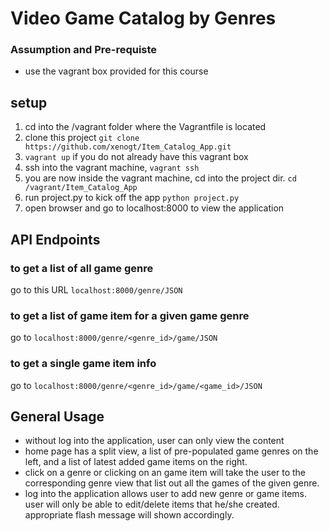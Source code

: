 # Video Game Catalog by Genres

### Assumption and Pre-requiste
- use the vagrant box provided for this course

## setup

1. cd into the /vagrant folder where the Vagrantfile is located
2. clone this project `git clone https://github.com/xenogt/Item_Catalog_App.git`
3. `vagrant up` if you do not already have this vagrant box
4. ssh into the vagrant machine, `vagrant ssh`
5. you are now inside the vagrant machine, cd into the project dir. `cd /vagrant/Item_Catalog_App`
6. run project.py to kick off the app `python project.py`
7. open browser and go to localhost:8000 to view the application

## API Endpoints

### to get a list of all game genre
go to this URL `localhost:8000/genre/JSON`
### to get a list of game item for a given game genre
go to `localhost:8000/genre/<genre_id>/game/JSON`
### to get a single game item info
go to `localhost:8000/genre/<genre_id>/game/<game_id>/JSON`

## General Usage

- without log into the application, user can only view the content
- home page has a split view, a list of pre-populated game genres on the left, and a list of latest added game items on the right.
- click on a genre or clicking on an game item will take the user to the corresponding genre view that list out all the games of the given genre.
- log into the application allows user to add new genre or game items.  user will only be able to edit/delete items that he/she created.  appropriate flash message will shown accordingly.

